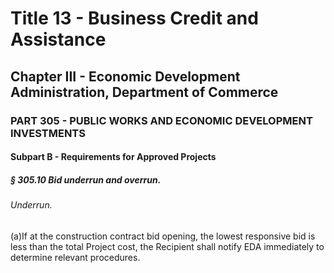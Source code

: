 
# Title 13 - Business Credit and Assistance
## Chapter III - Economic Development Administration, Department of Commerce
### PART 305 - PUBLIC WORKS AND ECONOMIC DEVELOPMENT INVESTMENTS
#### Subpart B - Requirements for Approved Projects
##### § 305.10 Bid underrun and overrun.
###### Underrun.

(a)If at the construction contract bid opening, the lowest responsive bid is less than the total Project cost, the Recipient shall notify EDA immediately to determine relevant procedures.
